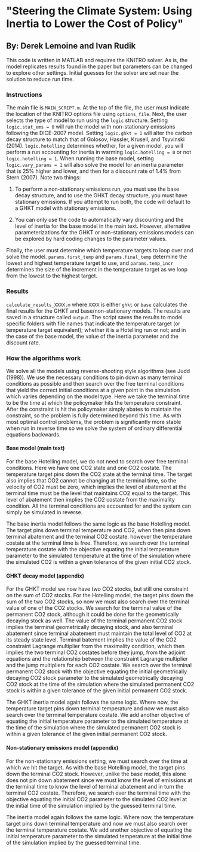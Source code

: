 # "Steering the Climate System: Using Inertia to Lower the Cost of Policy"
## By: Derek Lemoine and Ivan Rudik

This code is written in MATLAB and requires the KNITRO solver. As is, the model replicates results found in the paper but parameters can be changed to explore other settings. Initial guesses for the solver are set near the solution to reduce run time.

### Instructions
The main file is `MAIN_SCRIPT.m`. At the top of the file, the user must indicate the location of the KNITRO options file using `options_file`. Next, the user selects the type of model to run using the `logic` structure. Setting `logic.stat_ems = 0` will run the model with non-stationary emissions following the DICE-2007 model. Setting `logic.ghkt = 1` will alter the carbon decay structure to match that of Golosov, Hassler, Krusell, and Tsyvinski (2014). `logic.hotelling` determines whether, for a given model, you will perform a run accounting for inertia in warming `logic.hotelling = 0` or not `logic.hotelling = 1`. When running the base model, setting `logic.vary_params = 1` will also solve the model for an inertia parameter that is 25% higher and lower, and then for a discount rate of 1.4% from Stern (2007). Note two things:

1. To perform a non-stationary emissions run, you must use the base decay structure, and to use the GHKT decay structure, you must have stationary emissions. If you attempt to run both, the code will default to a GHKT model with stationary emissions.

2. You can only use the code to automatically vary discounting and the level of inertia for the base model in the main text. However, alternative parameterizations for the GHKT or non-stationary emissions models can be explored by hard coding changes to the parameter values.

Finally, the user must determine which temperature targets to loop over and solve the model. `params.first_temp` and `params.final_temp` determine the lowest and highest temperature target to use, and `params.temp_incr` determines the size of the increment in the temperature target as we loop from the lowest to the highest target.

### Results
`calculate_results_XXXX.m` where `XXXX` is either `ghkt` or `base` calculates the final results for the GHKT and base/non-stationary models. The results are saved in a structure called `output`. The script saves the results to model specific folders with file names that indicate the temperature target (or temperature target equivalent); whether it is a Hotelling run or not; and in the case of the base model, the value of the inertia parameter and the discount rate.

### How the algorithms work
We solve all the models using reverse-shooting style algorithms (see Judd (1998)). We use the necessary conditions to pin down as many terminal conditions as possible and then search over the free terminal conditions that yield the correct initial conditions at a given point in the simulation which varies depending on the model type. Here we take the terminal time to be the time at which the policymaker hits the temperature constraint. After the constraint is hit the policymaker simply abates to maintain the constraint, so the problem is fully determined beyond this time. As with most optimal control problems, the problem is significantly more stable when run in reverse time so we solve the system of ordinary differential equations backwards.

#### Base model (main text)
For the base Hotelling model, we do not need to search over free terminal conditions. Here we have one CO2 state and one CO2 costate. The temperature target pins down the CO2 state at the terminal time. The target also implies that CO2 cannot be changing at the terminal time, so the velocity of CO2 must be zero, which implies the level of abatement at the terminal time must be the level that maintains CO2 equal to the target. This level of abatement then implies the CO2 costate from the maximality condition. All the terminal conditions are accounted for and the system can simply be simulated in reverse.

The base inertia model follows the same logic as the base Hotelling model. The target pins down terminal temperature and CO2, when then pins down terminal abatement and the terminal CO2 costate. however the temperature costate at the terminal time is free. Therefore, we search over the terminal temperature costate with the objective equating the initial temperature parameter to the simulated temperature at the time of the simulation where the simulated CO2 is within a given tolerance of the given initial CO2 stock. 

#### GHKT decay model (appendix)
For the GHKT model we now have two CO2 stocks, but still one constraint on the sum of CO2 stocks. For the Hotelling model, the target pins down the sum of the two CO2 stocks, so now we must also search over the terminal value of one of the CO2 stocks. We search for the terminal value of the permanent CO2 stock, although it could be done for the geometrically decaying stock as well. The value of the terminal permanent CO2 stock implies the terminal geometrically decaying stock, and also terminal abatement since terminal abatement must maintain the total level of CO2 at its steady state level. Terminal batement implies the value of the CO2 constraint Lagrange multiplier from the maximality condition, which then implies the two terminal CO2 costates before they jump, from the adjoint equations and the relationship between the constraint Lagrange multiplier and the jump multipliers for each CO2 costate. We search over the terminal permanent CO2 stock with the objective equating the initial geometrically decaying CO2 stock parameter to the simulated geometrically decaying CO2 stock at the time of the simulation where the simulated permanent CO2 stock is within a given tolerance of the given initial permanent CO2 stock.

The GHKT inertia model again follows the same logic. Where now, the temperature target pins down terminal temperature and now we must also search over the terminal temperature costate. We add another objective of equating the initial temperature parameter to the simulated temperature at the time of the simulation where the simulated permanent CO2 stock is within a given tolerance of the given initial permanent CO2 stock. 

#### Non-stationary emissions model (appendix)
For the non-stationary emissions setting, we must search over the time at which we hit the target. As with the base Hotelling model, the target pins down the terminal CO2 stock. However, unlike the base model, this alone does not pin down abatement since we must know the level of emissions at the terminal time to know the level of terminal abatement and in turn the terminal CO2 costate. Therefore, we search over the terminal time with the objective equating the initial CO2 parameter to the simulated CO2 level at the initial time of the simulation implied by the guessed terminal time.

The inertia model again follows the same logic. Where now, the temperature target pins down terminal temperature and now we must also search over the terminal temperature costate. We add another objective of equating the initial temperature parameter to the simulated temperature at the initial time of the simulation implied by the guessed terminal time.
